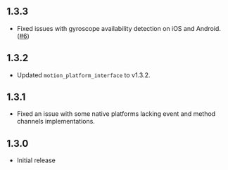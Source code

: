 ## 1.3.3

* Fixed issues with gyroscope availability detection on iOS and Android. ([#6](https://github.com/mrcendre/motion/pull/6))

## 1.3.2

- Updated `motion_platform_interface` to v1.3.2.

## 1.3.1


- Fixed an issue with some native platforms lacking event and method channels implementations. 

## 1.3.0

- Initial release
